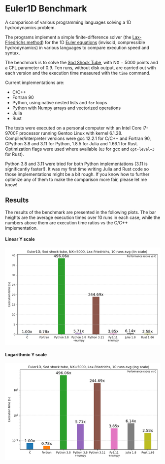 # Euler1D Benchmark
A comparison of various programming languages solving a 1D hydrodynamics problem.

The programs implement a simple finite-difference solver (the [Lax-Friedrichs method](https://en.wikipedia.org/wiki/Lax%E2%80%93Friedrichs_method)) for the 1D [Euler equations](https://en.wikipedia.org/wiki/Euler_equations_(fluid_dynamics)) (inviscid, compressible hydrodynamics) in various languages to compare execution speed and syntax.

The benchmark is to solve the [Sod Shock Tube](https://en.wikipedia.org/wiki/Sod_shock_tube), with NX = 5000 points and a CFL parameter of 0.9. Ten runs, without disk output, are carried out with each version and the execution time measured with the `time` command.

Current implementations are:

- C/C++
- Fortran 90 
- Python, using native nested lists and `for` loops
- Python with Numpy arrays and vectorized operations
- Julia
- Rust

The tests were executed on a personal computer with an Intel Core i7-9700F processor running Gentoo Linux with kernel 6.1.28. Compiler/interpreter versions were gcc 12.2.1 for C/C++ and Fortran 90, CPython 3.8 and 3.11 for Python, 1.8.5 for Julia and 1.66.1 for Rust. Optimization flags were used where available (`O3` for gcc and `opt-level=3` for Rust).

Python 3.8 and 3.11 were tried for both Python implementations (3.11 is significantly faster!). It was my first time writing Julia and Rust code so those implementations might be a bit rough. If you know how to further optimize any of them to make the comparison more fair, please let me know!

## Results

The results of the benchmark are presented in the following plots. The bar heights are the average execution times over 10 runs in each case, while the numbers above them are execution time ratios vs the C/C++ implementation.

#### **Linear** Y scale
![Lin scale](https://github.com/meithan/Euler1D_Benchmark/blob/main/benchmark_lin.png)


#### **Logarithmic** Y scale
![Log scale](https://github.com/meithan/Euler1D_Benchmark/blob/main/benchmark_log.png)

